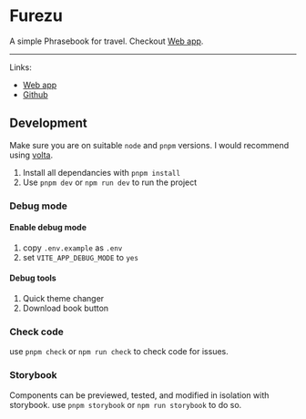 # Furezu

A simple Phrasebook for travel. Checkout [Web app](https://furezu.netlify.app/).

---

Links:

- [Web app](https://furezu.netlify.app/)
- [Github](https://github.com/siddacool/furezu)

## Development

Make sure you are on suitable `node` and `pnpm` versions. I would recommend using [volta](https://volta.sh/).

1. Install all dependancies with `pnpm install`
2. Use `pnpm dev` or `npm run dev` to run the project

### Debug mode

#### Enable debug mode

1. copy `.env.example` as `.env`
2. set `VITE_APP_DEBUG_MODE` to `yes`

#### Debug tools

1. Quick theme changer
2. Download book button

### Check code

use `pnpm check` or `npm run check` to check code for issues.

### Storybook

Components can be previewed, tested, and modified in isolation with storybook.
use `pnpm storybook` or `npm run storybook` to do so.
